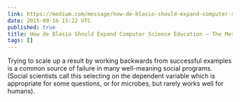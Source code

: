 ```yaml
---
link: https://medium.com/message/how-de-blasio-should-expand-computer-science-education-fb8503517148
date: 2015-09-16 15:22 UTC
published: true
title: How de Blasio Should Expand Computer Science Education — The Message — Medium
tags: []
---
```


Trying to scale up a result by working backwards from successful examples is a common source of failure in many well-meaning social programs. (Social scientists call this selecting on the dependent variable which is appropriate for some questions, or for microbes, but rarely works well for humans).
